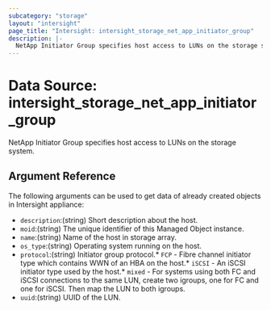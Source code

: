 ```yaml
---
subcategory: "storage"
layout: "intersight"
page_title: "Intersight: intersight_storage_net_app_initiator_group"
description: |-
  NetApp Initiator Group specifies host access to LUNs on the storage system.
---
```


# Data Source: intersight_storage_net_app_initiator_group
NetApp Initiator Group specifies host access to LUNs on the storage system.
## Argument Reference
The following arguments can be used to get data of already created objects in Intersight appliance:
* `description`:(string) Short description about the host. 
* `moid`:(string) The unique identifier of this Managed Object instance. 
* `name`:(string) Name of the host in storage array. 
* `os_type`:(string) Operating system running on the host. 
* `protocol`:(string) Initiator group protocol.* `FCP` - Fibre channel initiator type which contains WWN of an HBA on the host.* `iSCSI` - An iSCSI initiator type used by the host.* `mixed` - For systems using both FC and iSCSI connections to the same LUN, create two igroups, one for FC and one for iSCSI. Then map the LUN to both igroups. 
* `uuid`:(string) UUID of the LUN. 
